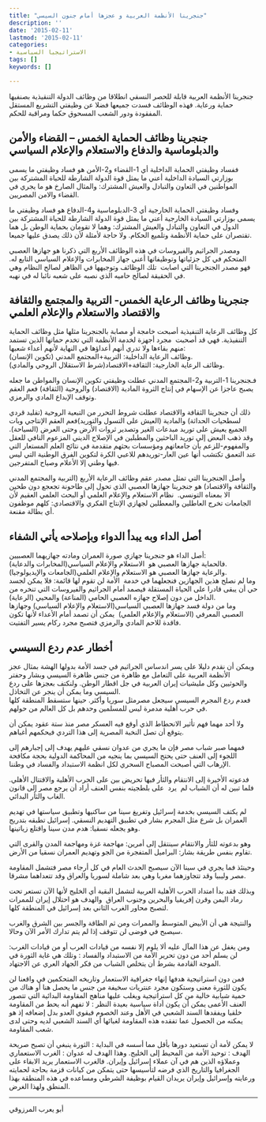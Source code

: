 ```yaml
---
title: "جنجرينا الأنظمة العربية و عجزها أمام جنون السيسي"
description: ''
date: '2015-02-11'
lastmod: '2015-02-11'
categories:
- الاستراتيجيا السياسية
tags: []
keywords: []

---
```



جنجرينا الأنظمة العربية قابلة للحصر النسقي انطلاقا من وظائف الدولة التنقيذية بصنفيها حماية ورعاية. فهذه الوظائف فسدت جميعها فضلا عن وظيفتي التشريع المستقل المفقودة ودور الشعب المسحوق حكما ومراقبة للحكم.

## جنجرينا وظائف الحماية الخمس – القضاء والأمن والدبلوماسية والدفاع والاستعلام والإعلام السياسي

ففساد وظيفتي الحماية الداخلية أي 1-القضاء و2-الأمن هو فساد وظيفتي ما يسمى بوزارتي السيادة الداخلية أعني ما يمثل قوة الدولة الشارطة للحياة المشتركة بين المواطنين في التعاون والتبادل والعيش المشترك: والمثال الصارخ هو ما يجري في القضاء والامن المصريين.

وفساد وظيفتي الحماية الخارجية أي 3-الدبلوماسية و4-الدفاع هو فساد وظيفتي ما يسمى بوزارتي السيادة الخارجية أعني ما يمثل قوة الدولة الشارطة للحياة المشتركة بين الدول في التعاون والتبادل والعيش المشترك: وهما لا تقومان بحماية الوطن بل هما تقتصران على حماية الأنظمة وتلميع الحكام. ولا حاجة لأمثلة لأن ذلك يصدق عليها جميعا.

ومصدر الجراثيم والفيروسات في هذه الوظائف الأربع التي ذكرنا هو جهازها العصبي المتحكم في كل جزئياتها وتوظيفاتها أعني جهاز المخابرات والإعلام السياسي التابع له. فهو مصدر الجنجرينا التي اصابت  تلك الوظائف وتوجيهها في الظاهر لصالح النظام وهي في الحقيقة لصالح حاميه الذي نصبه على شعبه نائبا له في نهبه.

## جنجرينا وظائف الرعاية الخمس- التربية والمجتمع والثقافة والاقتصاد والاستعلام والإعلام العلمي

كل وظائف الرعاية التنفيذية أصبحت خامجة أو مصابة بالجنجرينا مثلها مثل وظائف الحماية التنفيذية. فهي قد أصحبت  مجرد أجهزة لخدمة الأنظمة التي تخدم حماتها الذين تستمد منهم بقاءها ولا تدري أنهم أعداؤها في النهاية لأنهم أعداء شعبها:  
وظائف الرعاية الداخلية: التربية+المجتمع المدني (تكوين الإنسان).  
وظائف الرعاية الخارجية: الثقافة+الاقتصاد(شرط الاستقلال الروحي والمادي).

فـجنجرينا 1-التربية و2-المجتمع المدني عطلت وظيفتي تكوين الإنسان والمواطن ما جعله يصبح عاجزا عن الإسهام في إنتاج الثروة المادية (الاقتصاد) والروحية (الثقافة) فعم العقم وتوقف الإبداع المادي والرمزي.

ذلك أن جنجرينا الثقافة والاقتصاد عطلت شروط التحرر من التبعية الروحية (تقليد قردي لسطحيات الحداثة) والمادية (العيش على التسول والتوريد)فعم العقم الإنتاجي وبات الجميع يعيش على توريد مبدعات الغير وتصدير ثروات الأرض وحتى العرض (السياحة). وقد ذهب البعض إلى توريد الباحثين والمطبلين في الإصلاح الديني المزعوم النافي للعقل والمفهوم-للزعم بأن جامعاتهم ومؤسسات بحثهم متقدمة في نتائج العلم المستعار التي عند التعمق تكتشب أنها عين العار-توريدهم للاعبي الكرة لتكوين الفرق الوطنية التي ليس فيها وطني إلا الأعلام وصياح المتفرجين.

وأصل الجنجرينا التي تمثل مصدر عقم وظائف الرعاية الأربع (التربية والمجتمع المدني والثقافة والاقتصاد) هو جنجرينا جهازها العصبي الذي تحول إلى طاحونة تجعجع دون طحين الا بمعناه التونسي.  نظام الاستعلام والإعلام العلمي أو البحث العلمي العقيم لأن الجامعات تخرج العاطلين والمعطلين لجهازي الإنتاج الفكري والاقتصادي: كلهم موظفون أي بطالة مقنعة.

## أصل الداء وبه يبدأ الدواء وبإصلاحه يأتي الشفاء

أصل الداء هو جنجرينا جهازي صورة العمران ومادته جهازيهما العصبيين:  
فالحماية جهازها العصبي هو  الاستعلام والإعلام السياسي(المخابرات والدعاية).  
والرعاية جهازها العصبي هو الاستعلام والإعلام العلمي(الجامعات والإيديولوجيا).  
وما لم نصلح هذين الجهازين فنجعلهما في خدمة  الأمة لن تقوم لها قائمة: فلا يمكن لجسد حي أن يبقى قادرا على الحياة المستقلة فيصمد أمام الجراثيم والفيروسات التي تنخره من الداخل من دون إصلاح جهازه العصبي الحامي (المناعة) والمحيي (الرعاية).  
وما من دولة فسد جهازها العصبي السياسي(الاستعلام والإعلام السياسي) وجهازها العصبي المعرفي (الاستعلام والإعلام العلمي)  يمكن أن تصمد أمام الأعداء لأنها تكون فاقدة للاحم المادي والرمزي فتصبح مجرد ركام يسير التفتيت.

## أخطار عدم ردع السيسي

ويمكن أن نقدم دليلا على يسر اندساس الجراثيم في جسد الأمة بدولها الهشة بمثال عجز الأنظمة العربية على التعامل مع ظاهرة من جنس ظاهرة السيسي وبشار وحفتر والحوثيين وكل مليشيات إيران العربية في جل اقطار الوطن. ولنكتف بعجزها على ردع السيسي وما يمكن أن ينجر عن التخاذل.  
فعدم ردع المجرم السيسي سيجعل مصرمثل سوريا وأكثر. حينها ستسقط المنطقة كلها في حرب أهلية مدمرة ليس للمسلمين وحدهم بل كل العالم من حولهم.

ولا أحد مهما فهم تأثير الانحطاط الذي أوقع فيه العسكر مصر منذ ستة عقود يمكن أن يتوقع أن تصل النخبة المصرية إلى هذا التردي فيحكمهم أغباهم.

فمهما صبر شباب مصر فإن ما يجري من عدوان نسقي عليهم يهدف إلى إجبارهم إلى اللجوء إلى العنف حتى يحتج السيسي بما ينجيه من المحاكمة الدولية بحجة مكافحة الإرهاب التي أصبحت المصباح السحري لكل انظمة الاستبداد والفساد في وطننا.

فدعوته الأخيرة إلى الانتقام والثأر فيها تحريض بين على الحرب الأهلية والاقتتال الأهلي. فلما تبين له أن الشباب لم  يرد  على بلطجيته بنفس العنف أراد أن يرجع مصر إلى قانون الغاب والثأر البدائي.

لم يكتف السيسي بخدمة إسرائيل وتفريغ سينا من ساكنيها وتطبيق سياستها في تهديم العمران بل شرع مثل المجرم بشار في تطبيق التهديم النسقي. إسرائيل تطبقه بتدريج وهو يجعله نسقيا: هدم مدن سينا واقتلع زياتينها.

وهو بدعوته للثأر والانتقام سينتقل إلى أمرين: مهاجمة غزة ومهاجمة المدن والقرى التي تقاوم بنفس طريقة بشار: البراميل المتفجرة من الجو وتهديم العمران نسقيا من الأرض.

وحينئذ فما يجري في سينا الآن سيصبح الحدث العام في كل أرجاء مصر فتشمل المقاومة مصر وليبيا وقد تتجاوزهما مغربا وهي بعد شاملة لسوريا والعراق وقد تتعداهما مشرقا.

وبذلك فقد بدأ امتداد الحرب الأهلية العربية لتشمل البقية أي الخليج لأنها الآن تستعر تحت رماد اليمن وقرن إفريقيا والبحرين وجنوب العراق  والهدف هو احتلال إيران للممرات لتصبح محاور الغرب الثاني بعد إسرائيل في المنطقة كلها.

والنتيجة هي أن الأبيض المتوسط والممرات ومن ثم الطاقة والجسر بين الشرق والغرب سيصبح في فوضى لن تتوقف إذا لم يتم تدارك الأمر الآن وحالا.

ومن يغفل عن هذا المآل عليه ألا يلوم إلا نفسه من قيادات العرب أو من قيادات الغرب: لن يسلم أحد من دون تحرير الأمة من الاستبداد والفساد : وتلك هي غاية الثورة في الموجة القادمة بشرط أن يتخلص الشباب من فكر الجهاد العري عن الاجتهاد.

فمن دون استراتيجية هدفها إنهاء جغرافية الاستعمار وتاريخه المتحكمين في واقعنا لن يكون للثورة معنى وستكون مجرد عنتريات سخيفة من جنس ما يحصل هنا أو هناك من حمية شبابية خالية من كل استراتيجية ويغلب عليها مناهج المقاومة البدائية التي تتصور العنف الأعمى يمكن أن يكون أداة سياسية بعيدة النظر : لا تفهم أنه يحط من المقاومة خلقيا ويفقدها السند الشعبي في الأهل وعند الخصوم فيقوي العدو بدل إضعافه إذ هو يمكنه من الحصول عما تفقده هذه المقاومة لغبائها أي السند الشعبي لديه وحتى لدى شعب المقاومة.

لا يمكن لأمة أن تستعيد دورها بأقل مما أسسه في البداية : الثورة ينبغي أن تصبح صريحة الهدف : توحيد الأمة من المحيط إلى الخليج. وهذا الهدف له عدوان : الغرب الاستعماري وعملاؤه الذين هم في آن عملاء إسرائيل وإيران. فالغرب الاستعمار يريد الابقاء على الجغرافيا والتاريخ الذي فرضه لتأسيسها حتى يتمكن من كيانات قزمة بحاجة لحمايته ورعايته وإسرائيل وإيران يريدان القيام بوظيفة الشرطي ومساعده في هذه المنطقة بهذا المنطق ولهذا الغرض.

---

أبو يعرب المرزوقي

###